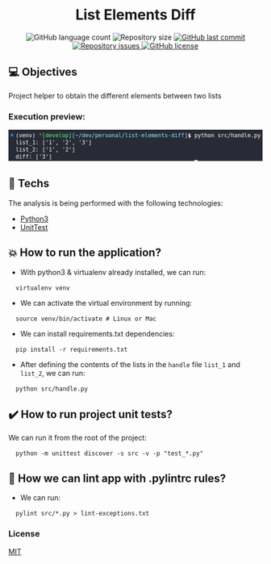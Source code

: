 <h1 align="center"> List Elements Diff </h1>

<p align="center">
  <img alt="GitHub language count" src="https://img.shields.io/github/languages/count/LucasPereiraMiranda/list-elements-diff">

  <img alt="Repository size" src="https://img.shields.io/github/repo-size/LucasPereiraMiranda/list-elements-diff">
  
  <a href="https://github.com/LucasPereiraMiranda/list-elements-diff/commits/main">
    <img alt="GitHub last commit" src="https://img.shields.io/github/last-commit/LucasPereiraMiranda/list-elements-diff">
  </a>

  <a href="https://github.com/LucasPereiraMiranda/list-elements-diff/issues">
    <img alt="Repository issues" src="https://img.shields.io/github/issues/LucasPereiraMiranda/list-elements-diff">
  </a>

  <a href="https://github.com/LucasPereiraMiranda/list-elements-diff/issues">
    <img alt="GitHub license" src="https://img.shields.io/github/license/LucasPereiraMiranda/list-elements-diff">
  </a>
</p>

## 💻 Objectives

Project helper to obtain the different elements between two lists

### Execution preview:

<div align="center">
  <img src=".github/img/execution.png" alt="Execution preview">
</div>

## 🚀 Techs

The analysis is being performed with the following technologies:

- [Python3](https://www.python.org/)
- [UnitTest](https://docs.python.org/3/library/unittest.html)

## :boom: How to run the application?

- With python3 & virtualenv already installed, we can run:

```shell
  virtualenv venv

```

- We can activate the virtual environment by running:

```shell
  source venv/bin/activate # Linux or Mac
```

- We can install requirements.txt dependencies:

```shell
  pip install -r requirements.txt
```

- After defining the contents of the lists in the `handle` file `list_1` and `list_2`, we can run:

```shell
  python src/handle.py
```

## :heavy_check_mark: How to run project unit tests?

We can run it from the root of the project:

```shell
  python -m unittest discover -s src -v -p "test_*.py"
```

## 💄 How we can lint app with .pylintrc rules?

- We can run:

```shell
  pylint src/*.py > lint-exceptions.txt

```

### License

[MIT](https://choosealicense.com/licenses/mit/)
